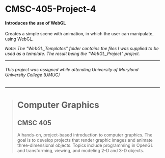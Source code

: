 # CMSC-405-Project-4
#### Introduces the use of WebGL

Creates a simple scene with animation, in which the user can manipulate, using WebGL.

_Note: The "WebGL_Templates" folder contains the files I was supplied to be used as a template. The result being the "WebGL_Project" project._

---
###### This project was assigned while attending University of Maryland University College (UMUC)
---

><h1>Computer Graphics</h1>
><h2>CMSC 405</h2>
><p>A hands-on, project-based introduction to computer graphics. The goal is to develop projects that render graphic images and animate three-dimensional objects. Topics include programming in OpenGL and transforming, viewing, and modeling 2-D and 3-D objects.</p>
